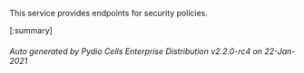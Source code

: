 






This service provides endpoints for security policies.

[:summary]

###### Auto generated by Pydio Cells Enterprise Distribution v2.2.0-rc4 on 22-Jan-2021

